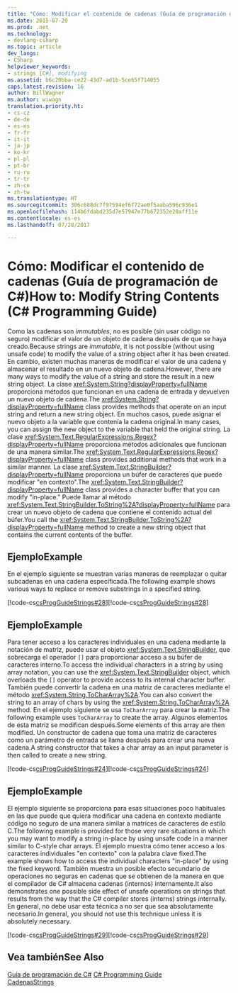 ```yaml
---
title: "Cómo: Modificar el contenido de cadenas (Guía de programación de C#)"
ms.date: 2015-07-20
ms.prod: .net
ms.technology:
- devlang-csharp
ms.topic: article
dev_langs:
- CSharp
helpviewer_keywords:
- strings [C#], modifying
ms.assetid: b6c20bba-ce22-43d7-ad1b-5ce65f714055
caps.latest.revision: 16
author: BillWagner
ms.author: wiwagn
translation.priority.ht:
- cs-cz
- de-de
- es-es
- fr-fr
- it-it
- ja-jp
- ko-kr
- pl-pl
- pt-br
- ru-ru
- tr-tr
- zh-cn
- zh-tw
ms.translationtype: HT
ms.sourcegitcommit: 306c608dc7f97594ef6f72ae0f5aaba596c936e1
ms.openlocfilehash: 114b6fdabd235d7e57947e77b672352e28aff11e
ms.contentlocale: es-es
ms.lasthandoff: 07/28/2017

---
```

# <a name="how-to-modify-string-contents-c-programming-guide"></a><span data-ttu-id="5335c-102">Cómo: Modificar el contenido de cadenas (Guía de programación de C#)</span><span class="sxs-lookup"><span data-stu-id="5335c-102">How to: Modify String Contents (C# Programming Guide)</span></span>
<span data-ttu-id="5335c-103">Como las cadenas son *immutables*, no es posible (sin usar código no seguro) modificar el valor de un objeto de cadena después de que se haya creado.</span><span class="sxs-lookup"><span data-stu-id="5335c-103">Because strings are *immutable*, it is not possible (without using unsafe code) to modify the value of a string object after it has been created.</span></span> <span data-ttu-id="5335c-104">En cambio, existen muchas maneras de modificar el valor de una cadena y almacenar el resultado en un nuevo objeto de cadena.</span><span class="sxs-lookup"><span data-stu-id="5335c-104">However, there are many ways to modify the value of a string and store the result in a new string object.</span></span> <span data-ttu-id="5335c-105">La clase <xref:System.String?displayProperty=fullName> proporciona métodos que funcionan en una cadena de entrada y devuelven un nuevo objeto de cadena.</span><span class="sxs-lookup"><span data-stu-id="5335c-105">The <xref:System.String?displayProperty=fullName> class provides methods that operate on an input string and return a new string object.</span></span> <span data-ttu-id="5335c-106">En muchos casos, puede asignar el nuevo objeto a la variable que contenía la cadena original.</span><span class="sxs-lookup"><span data-stu-id="5335c-106">In many cases, you can assign the new object to the variable that held the original string.</span></span> <span data-ttu-id="5335c-107">La clase <xref:System.Text.RegularExpressions.Regex?displayProperty=fullName> proporciona métodos adicionales que funcionan de una manera similar.</span><span class="sxs-lookup"><span data-stu-id="5335c-107">The <xref:System.Text.RegularExpressions.Regex?displayProperty=fullName> class provides additional methods that work in a similar manner.</span></span> <span data-ttu-id="5335c-108">La clase <xref:System.Text.StringBuilder?displayProperty=fullName> proporciona un búfer de caracteres que puede modificar "en contexto".</span><span class="sxs-lookup"><span data-stu-id="5335c-108">The <xref:System.Text.StringBuilder?displayProperty=fullName> class provides a character buffer that you can modify "in-place."</span></span> <span data-ttu-id="5335c-109">Puede llamar al método <xref:System.Text.StringBuilder.ToString%2A?displayProperty=fullName> para crear un nuevo objeto de cadena que contiene el contenido actual del búfer.</span><span class="sxs-lookup"><span data-stu-id="5335c-109">You call the <xref:System.Text.StringBuilder.ToString%2A?displayProperty=fullName> method to create a new string object that contains the current contents of the buffer.</span></span>  
  
## <a name="example"></a><span data-ttu-id="5335c-110">Ejemplo</span><span class="sxs-lookup"><span data-stu-id="5335c-110">Example</span></span>  
 <span data-ttu-id="5335c-111">En el ejemplo siguiente se muestran varias maneras de reemplazar o quitar subcadenas en una cadena especificada.</span><span class="sxs-lookup"><span data-stu-id="5335c-111">The following example shows various ways to replace or remove substrings in a specified string.</span></span>  
  
 <span data-ttu-id="5335c-112">[!code-cs[csProgGuideStrings#28](../../../csharp/programming-guide/strings/codesnippet/CSharp/how-to-modify-string-contents_1.cs)]</span><span class="sxs-lookup"><span data-stu-id="5335c-112">[!code-cs[csProgGuideStrings#28](../../../csharp/programming-guide/strings/codesnippet/CSharp/how-to-modify-string-contents_1.cs)]</span></span>  
  
## <a name="example"></a><span data-ttu-id="5335c-113">Ejemplo</span><span class="sxs-lookup"><span data-stu-id="5335c-113">Example</span></span>  
 <span data-ttu-id="5335c-114">Para tener acceso a los caracteres individuales en una cadena mediante la notación de matriz, puede usar el objeto <xref:System.Text.StringBuilder>, que sobrecarga el operador `[]` para proporcionar acceso a su búfer de caracteres interno.</span><span class="sxs-lookup"><span data-stu-id="5335c-114">To access the individual characters in a string by using array notation, you can use the <xref:System.Text.StringBuilder> object, which overloads the `[]` operator to provide access to its internal character buffer.</span></span> <span data-ttu-id="5335c-115">También puede convertir la cadena en una matriz de caracteres mediante el método <xref:System.String.ToCharArray%2A>.</span><span class="sxs-lookup"><span data-stu-id="5335c-115">You can also convert the string to an array of chars by using the <xref:System.String.ToCharArray%2A> method.</span></span> <span data-ttu-id="5335c-116">En el ejemplo siguiente se usa `ToCharArray` para crear la matriz.</span><span class="sxs-lookup"><span data-stu-id="5335c-116">The following example uses `ToCharArray` to create the array.</span></span> <span data-ttu-id="5335c-117">Algunos elementos de esta matriz se modifican después.</span><span class="sxs-lookup"><span data-stu-id="5335c-117">Some elements of this array are then modified.</span></span> <span data-ttu-id="5335c-118">Un constructor de cadena que toma una matriz de caracteres como un parámetro de entrada se llama después para crear una nueva cadena.</span><span class="sxs-lookup"><span data-stu-id="5335c-118">A string constructor that takes a char array as an input parameter is then called to create a new string.</span></span>  
  
 <span data-ttu-id="5335c-119">[!code-cs[csProgGuideStrings#24](../../../csharp/programming-guide/strings/codesnippet/CSharp/how-to-modify-string-contents_2.cs)]</span><span class="sxs-lookup"><span data-stu-id="5335c-119">[!code-cs[csProgGuideStrings#24](../../../csharp/programming-guide/strings/codesnippet/CSharp/how-to-modify-string-contents_2.cs)]</span></span>  
  
## <a name="example"></a><span data-ttu-id="5335c-120">Ejemplo</span><span class="sxs-lookup"><span data-stu-id="5335c-120">Example</span></span>  
 <span data-ttu-id="5335c-121">El ejemplo siguiente se proporciona para esas situaciones poco habituales en las que puede que quiera modificar una cadena en contexto mediante código no seguro de una manera similar a matrices de caracteres de estilo C.</span><span class="sxs-lookup"><span data-stu-id="5335c-121">The following example is provided for those very rare situations in which you may want to modify a string in-place by using unsafe code in a manner similar to C-style char arrays.</span></span> <span data-ttu-id="5335c-122">El ejemplo muestra cómo tener acceso a los caracteres individuales "en contexto" con la palabra clave fixed.</span><span class="sxs-lookup"><span data-stu-id="5335c-122">The example shows how to access the individual characters "in-place" by using the fixed keyword.</span></span> <span data-ttu-id="5335c-123">También muestra un posible efecto secundario de operaciones no seguras en cadenas que se obtienen de la manera en que el compilador de C# almacena cadenas (internos) internamente.</span><span class="sxs-lookup"><span data-stu-id="5335c-123">It also demonstrates one possible side effect of unsafe operations on strings that results from the way that the C# compiler stores (interns) strings internally.</span></span> <span data-ttu-id="5335c-124">En general, no debe usar esta técnica a no ser que sea absolutamente necesario.</span><span class="sxs-lookup"><span data-stu-id="5335c-124">In general, you should not use this technique unless it is absolutely necessary.</span></span>  
  
 <span data-ttu-id="5335c-125">[!code-cs[csProgGuideStrings#29](../../../csharp/programming-guide/strings/codesnippet/CSharp/how-to-modify-string-contents_3.cs)]</span><span class="sxs-lookup"><span data-stu-id="5335c-125">[!code-cs[csProgGuideStrings#29](../../../csharp/programming-guide/strings/codesnippet/CSharp/how-to-modify-string-contents_3.cs)]</span></span>  
  
## <a name="see-also"></a><span data-ttu-id="5335c-126">Vea también</span><span class="sxs-lookup"><span data-stu-id="5335c-126">See Also</span></span>  
 <span data-ttu-id="5335c-127">[Guía de programación de C#](../../../csharp/programming-guide/index.md) </span><span class="sxs-lookup"><span data-stu-id="5335c-127">[C# Programming Guide](../../../csharp/programming-guide/index.md) </span></span>  
 [<span data-ttu-id="5335c-128">Cadenas</span><span class="sxs-lookup"><span data-stu-id="5335c-128">Strings</span></span>](../../../csharp/programming-guide/strings/index.md)

